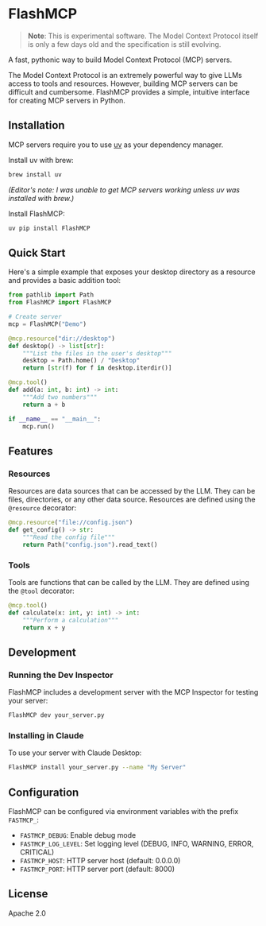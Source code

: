 # FlashMCP

> **Note**: This is experimental software. The Model Context Protocol itself is only a few days old and the specification is still evolving.

A fast, pythonic way to build Model Context Protocol (MCP) servers.

The Model Context Protocol is an extremely powerful way to give LLMs access to tools and resources. However, building MCP servers can be difficult and cumbersome. FlashMCP provides a simple, intuitive interface for creating MCP servers in Python.

## Installation

MCP servers require you to use [uv](https://github.com/astral-sh/uv) as your dependency manager.


Install uv with brew:
```bash
brew install uv
```
*(Editor's note: I was unable to get MCP servers working unless uv was installed with brew.)*

Install FlashMCP:
```bash
uv pip install FlashMCP
```



## Quick Start

Here's a simple example that exposes your desktop directory as a resource and provides a basic addition tool:

```python
from pathlib import Path
from FlashMCP import FlashMCP

# Create server
mcp = FlashMCP("Demo")

@mcp.resource("dir://desktop")
def desktop() -> list[str]:
    """List the files in the user's desktop"""
    desktop = Path.home() / "Desktop"
    return [str(f) for f in desktop.iterdir()]

@mcp.tool()
def add(a: int, b: int) -> int:
    """Add two numbers"""
    return a + b

if __name__ == "__main__":
    mcp.run()
```

## Features

### Resources

Resources are data sources that can be accessed by the LLM. They can be files, directories, or any other data source. Resources are defined using the `@resource` decorator:

```python
@mcp.resource("file://config.json")
def get_config() -> str:
    """Read the config file"""
    return Path("config.json").read_text()
```

### Tools

Tools are functions that can be called by the LLM. They are defined using the `@tool` decorator:

```python
@mcp.tool()
def calculate(x: int, y: int) -> int:
    """Perform a calculation"""
    return x + y
```

## Development

### Running the Dev Inspector

FlashMCP includes a development server with the MCP Inspector for testing your server:

```bash
FlashMCP dev your_server.py
```

### Installing in Claude

To use your server with Claude Desktop:

```bash
FlashMCP install your_server.py --name "My Server"
```


## Configuration

FlashMCP can be configured via environment variables with the prefix `FASTMCP_`:

- `FASTMCP_DEBUG`: Enable debug mode
- `FASTMCP_LOG_LEVEL`: Set logging level (DEBUG, INFO, WARNING, ERROR, CRITICAL)
- `FASTMCP_HOST`: HTTP server host (default: 0.0.0.0)
- `FASTMCP_PORT`: HTTP server port (default: 8000)

## License

Apache 2.0